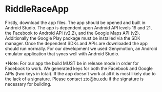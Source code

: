RiddleRaceApp
=============

Firstly, download the app files. The app should be opened and built in Android Studio. The app is dependent upon Android API levels 19 and 21, the Facebook to Android API (v2.2), and the Google Maps API (v2). Additionally the Google Play package must be installed via the SDK manager. Once the dependent SDKs and APIs are downloaded the app should run normally. For our development we used Genymotion, an Android emulator application that syncs well with Android Studio.

*Note: For our app the build MUST be in release mode in order for Facebook to work. We generated keys for both the Facebook and Google APIs (two keys in total). If the app doesn't work at all it is most likely due to the lack of a signature. Please contact ztc@bu.edu if the signature is necessary for building.

